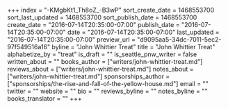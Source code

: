 +++
index = "-KMgbKt1_Th8oZ_-B3wP"
sort_create_date = 1468553700
sort_last_updated = 1468553700
sort_publish_date = 1468553700
create_date = "2016-07-14T20:35:00-07:00"
publish_date = "2016-07-14T20:35:00-07:00"
date = "2016-07-14T20:35:00-07:00"
last_updated = "2016-07-14T20:35:00-07:00"
preview_url = "d9095aa5-34dc-7011-5ec2-97f549516a16"
byline = "John Whittier Treat"
title = "John Whittier Treat"
alphabetize_by = "treat"
is_draft = ""
is_seattle_pnw_writer = false
written_about = ""
books_author = ["writers/john-whittier-treat.md"]
reviews_about = ["writers/john-whittier-treat.md"]
notes_about = ["writers/john-whittier-treat.md"]
sponsorships_author = ["sponsorships/the-rise-and-fall-of-the-yellow-house.md"]
email = ""
twitter = ""
website = ""
bio = ""
reviews_byline = ""
notes_byline = ""
books_translator = ""
+++
